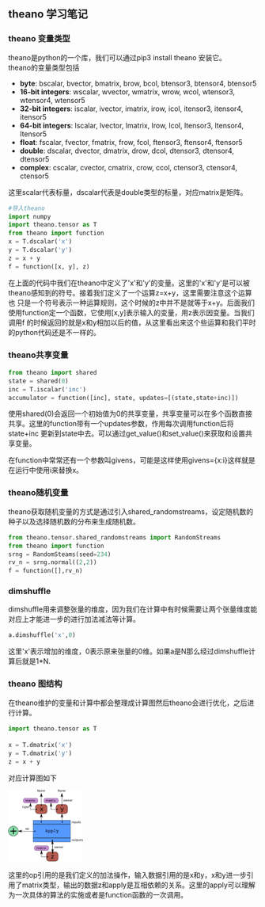 ## theano 学习笔记

### theano 变量类型
theano是python的一个库，我们可以通过pip3 install theano 安装它。    
theano的变量类型包括
* **byte**: bscalar, bvector, bmatrix, brow, bcol, btensor3, btensor4, btensor5
* **16-bit integers**: wscalar, wvector, wmatrix, wrow, wcol, wtensor3, wtensor4, wtensor5
* **32-bit integers**: iscalar, ivector, imatrix, irow, icol, itensor3, itensor4, itensor5
* **64-bit integers**: lscalar, lvector, lmatrix, lrow, lcol, ltensor3, ltensor4, ltensor5
* **float**: fscalar, fvector, fmatrix, frow, fcol, ftensor3, ftensor4, ftensor5
* **double**: dscalar, dvector, dmatrix, drow, dcol, dtensor3, dtensor4, dtensor5
* **complex**: cscalar, cvector, cmatrix, crow, ccol, ctensor3, ctensor4, ctensor5

这里scalar代表标量，dscalar代表是double类型的标量，对应matrix是矩阵。
~~~ python
#导入theano
import numpy
import theano.tensor as T
from theano import function
x = T.dscalar('x')
y = T.dscalar('y')
z = x + y
f = function([x, y], z)
~~~
在上面的代码中我们在theano中定义了'x'和'y'的变量。这里的'x'和'y'是可以被theano感知到的符号。接着我们定义了一个运算z=x+y，这里需要注意这个运算也
只是一个符号表示一种运算规则，这个时候的z中并不是就等于x+y。后面我们使用function定一个函数，它使用[x,y]表示输入的变量，用z表示因变量。当我们调用f
的时候返回的就是x和y相加以后的值，从这里看出来这个些运算和我们平时的python代码还是不一样的。

### theano共享变量
~~~ python
from theano import shared
state = shared(0)
inc = T.iscalar('inc')
accumulator = function([inc], state, updates=[(state,state+inc)])
~~~
使用shared(0)会返回一个初始值为0的共享变量，共享变量可以在多个函数直接共享。这里的function带有一个updates参数，作用每次调用function后将state+inc
更新到state中去。可以通过get_value()和set_value()来获取和设置共享变量。

在function中常常还有一个参数叫givens，可能是这样使用givens={x:i}这样就是在运行中使用i来替换x。

### theano随机变量
theano获取随机变量的方式是通过引入shared_randomstreams，设定随机数的种子以及选择随机数的分布来生成随机数。
~~~ python
from theano.tensor.shared_randomstreams import RandomStreams
from theano import function
srng = RandomSteams(seed=234)
rv_n = srng.normal((2,2))
f = function([],rv_n)
~~~

### dimshuffle
dimshuffle用来调整张量的维度，因为我们在计算中有时候需要让两个张量维度能对应上才能进一步的进行加法减法等计算。
~~~ python
a.dimshuffle('x',0)
~~~
这里'x'表示增加的维度，0表示原来张量的0维。如果a是N那么经过dimshuffle计算后就是1*N.

### theano 图结构
在theano维护的变量和计算中都会整理成计算图然后theano会进行优化，之后进行计算。

~~~ python
import theano.tensor as T

x = T.dmatrix('x')
y = T.dmatrix('y')
z = x + y
~~~
对应计算图如下

<img src="https://github.com/MemoryCrash/MachineLearningPractice/blob/master/image/theanoapply.png" width=30% height=30%/>

这里的op引用的是我们定义的加法操作，输入数据引用的是x和y，x和y进一步引用了matrix类型，输出的数据z和apply是互相依赖的关系。这里的apply可以理解为一次具体的算法的实施或者是function函数的一次调用。

